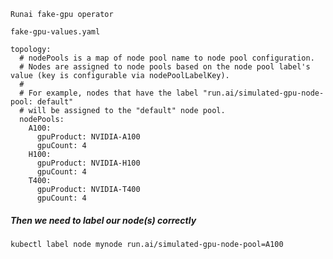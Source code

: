 ```Runai fake-gpu operator```



```fake-gpu-values.yaml```

````
topology:
  # nodePools is a map of node pool name to node pool configuration.
  # Nodes are assigned to node pools based on the node pool label's value (key is configurable via nodePoolLabelKey).
  #
  # For example, nodes that have the label "run.ai/simulated-gpu-node-pool: default"
  # will be assigned to the "default" node pool.
  nodePools:
    A100:
      gpuProduct: NVIDIA-A100
      gpuCount: 4
    H100:
      gpuProduct: NVIDIA-H100
      gpuCount: 4
    T400:
      gpuProduct: NVIDIA-T400
      gpuCount: 4

````


##### Then we need to label our node(s) correctly

````
kubectl label node mynode run.ai/simulated-gpu-node-pool=A100
````
